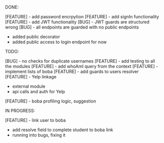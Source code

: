 DONE:

[FEATURE] - add password encrpytion
[FEATURE] - add signIn functionality
[FEATURE] - add JWT functionality
[BUG] - JWT guards are structured wrong
[BUG] - all endpoints are guarded with no public endpoints

- added public decorator
- added public access to login endpoint for now

TODO:

[BUG] - no checks for duplicate usernames
[FEATURE] - add testing to all the modules
[FEATURE] - add whoAmI query from the context
[FEATURE] - implement lists of boba
[FEATURE] - add guards to users resolver
[FEATURE] - Yelp linkage

- external module
- api calls and auth for Yelp

[FEATURE] - boba profiling logic, suggestion

IN PROGRESS:

[FEATURE] - link user to boba

- add resolve field to complete student to boba link
- running into bugs, fixing it
